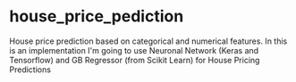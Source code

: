 # house_price_pediction
House price prediction based on categorical and numerical features. In this is an implementation I'm going to use Neuronal Network (Keras and Tensorflow) and GB Regressor (from Scikit Learn) for House Pricing Predictions
